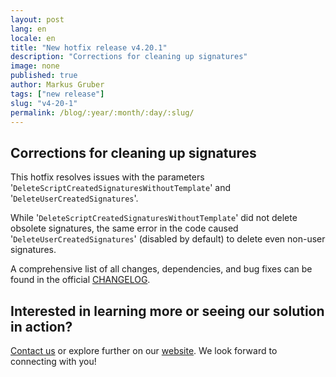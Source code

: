 ```yaml
---
layout: post
lang: en
locale: en
title: "New hotfix release v4.20.1"
description: "Corrections for cleaning up signatures"
image: none
published: true
author: Markus Gruber
tags: ["new release"]
slug: "v4-20-1"
permalink: /blog/:year/:month/:day/:slug/
---
```

## Corrections for cleaning up signatures
This hotfix resolves issues with the parameters '`DeleteScriptCreatedSignaturesWithoutTemplate`' and '`DeleteUserCreatedSignatures`'.

While '`DeleteScriptCreatedSignaturesWithoutTemplate`' did not delete obsolete signatures, the same error in the code caused '`DeleteUserCreatedSignatures`' (disabled by default) to delete even non-user signatures.

A comprehensive list of all changes, dependencies, and bug fixes can be found in the official [CHANGELOG](https://github.com/Set-OutlookSignatures/Set-OutlookSignatures/blob/main/docs/CHANGELOG.md).

## Interested in learning more or seeing our solution in action?
[Contact us](/contact) or explore further on our [website](/). We look forward to connecting with you!